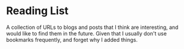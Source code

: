 # Reading List

A collection of URLs to blogs and posts that I think are interesting, and would
like to find them in the future. Given that I usually don't use bookmarks frequently,
and forget why I added things.

